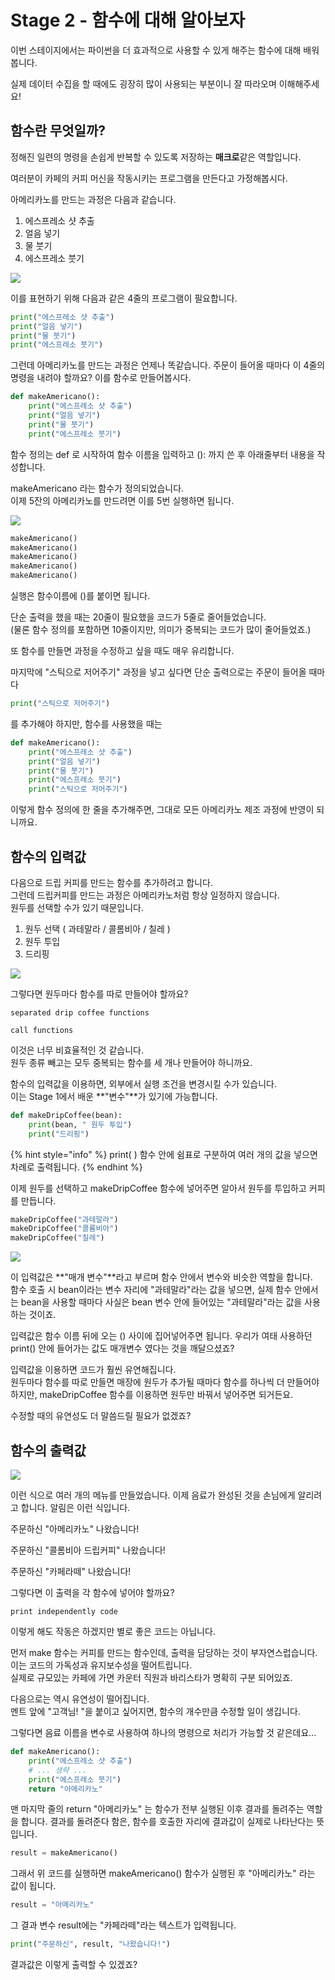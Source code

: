 # Stage 2 - 함수에 대해 알아보자

이번 스테이지에서는 파이썬을 더 효과적으로 사용할 수 있게 해주는 함수에 대해 배워봅니다.

실제 데이터 수집을 할 때에도 굉장히 많이 사용되는 부분이니 잘 따라오며 이해해주세요!

## 함수란 무엇일까?

정해진 일련의 명령을 손쉽게 반복할 수 있도록 저장하는 **매크로**같은 역할입니다.

여러분이 카페의 커피 머신을 작동시키는 프로그램을 만든다고 가정해봅시다.

아메리카노를 만드는 과정은 다음과 같습니다.

1. 에스프레소 샷 추출
2. 얼음 넣기
3. 물 붓기
4. 에스프레소 붓기

![](../.gitbook/assets/image%20%2839%29.png)

이를 표현하기 위해 다음과 같은 4줄의 프로그램이 필요합니다.

```python
print("에스프레소 샷 추출")
print("얼음 넣기")
print("물 붓기")
print("에스프레소 붓기")
```

그런데 아메리카노를 만드는 과정은 언제나 똑같습니다. 주문이 들어올 때마다 이 4줄의 명령을 내려야 할까요? 이를 함수로 만들어봅시다.

```python
def makeAmericano():
    print("에스프레소 샷 추출")
    print("얼음 넣기")
    print("물 붓기")
    print("에스프레소 붓기")
```

함수 정의는 def 로 시작하여 함수 이름을 입력하고 \(\): 까지 쓴 후 아래줄부터 내용을 작성합니다.

makeAmericano 라는 함수가 정의되었습니다.  
이제 5잔의 아메리카노를 만드려면 이를 5번 실행하면 됩니다.

![](../.gitbook/assets/image%20%289%29.png)

```python
makeAmericano()
makeAmericano()
makeAmericano()
makeAmericano()
makeAmericano()
```

실행은 함수이름에 \(\)를 붙이면 됩니다.

단순 출력을 했을 때는 20줄이 필요했을 코드가 5줄로 줄어들었습니다.  
\(물론 함수 정의를 포함하면 10줄이지만, 의미가 중복되는 코드가 많이 줄어들었죠.\)

또 함수를 만들면 과정을 수정하고 싶을 때도 매우 유리합니다.

마지막에 "스틱으로 저어주기" 과정을 넣고 싶다면 단순 출력으로는 주문이 들어올 때마다

```python
print("스틱으로 저어주기")
```

를 추가해야 하지만, 함수를 사용했을 때는

```python
def makeAmericano():
    print("에스프레소 샷 추출")
    print("얼음 넣기")
    print("물 붓기")
    print("에스프레소 붓기")
    print("스틱으로 저어주기")
```

이렇게 함수 정의에 한 줄을 추가해주면, 그대로 모든 아메리카노 제조 과정에 반영이 되니까요.



## 함수의 입력값

다음으로 드립 커피를 만드는 함수를 추가하려고 합니다.  
그런데 드립커피를 만드는 과정은 아메리카노처럼 항상 일정하지 않습니다.  
원두를 선택할 수가 있기 때문입니다.

1. 원두 선택 \( 과테말라 / 콜롬비아 / 칠레 \)
2. 원두 투입
3. 드리핑

![](../.gitbook/assets/image%20%286%29.png)

그렇다면 원두마다 함수를 따로 만들어야 할까요? 

```text
separated drip coffee functions

call functions
```

이것은 너무 비효율적인 것 같습니다.  
원두 종류 빼고는 모두 중복되는 함수를 세 개나 만들어야 하니까요.

함수의 입력값을 이용하면, 외부에서 실행 조건을 변경시킬 수가 있습니다.  
이는 Stage 1에서 배운 **"변수"**가 있기에 가능합니다.

```python
def makeDripCoffee(bean):
    print(bean, " 원두 투입")
    print("드리핑")
```

{% hint style="info" %}
print\( \) 함수 안에 쉼표로 구분하여 여러 개의 값을 넣으면 차례로 출력됩니다.
{% endhint %}

이제 원두를 선택하고 makeDripCoffee 함수에 넣어주면 알아서 원두를 투입하고 커피를 만듭니다.

```python
makeDripCoffee("과테말라")
makeDripCoffee("콜롬비아")
makeDripCoffee("칠레")
```

![](../.gitbook/assets/image%20%284%29.png)

이 입력값은 **"매개 변수"**라고 부르며 함수 안에서 변수와 비슷한 역할을 합니다.  
함수 호출 시 bean이라는 변수 자리에 "과테말라"라는 값을 넣으면, 실제 함수 안에서는 bean을 사용할 때마다 사실은 bean 변수 안에 들어있는 "과테말라"라는 값을 사용하는 것이죠.

입력값은 함수 이름 뒤에 오는 \(\) 사이에 집어넣어주면 됩니다. 우리가 여태 사용하던 print\(\) 안에 들어가는 값도 매개변수 였다는 것을 깨달으셨죠?

입력값을 이용하면 코드가 훨씬 유연해집니다.  
원두마다 함수를 따로 만들면 매장에 원두가 추가될 때마다 함수를 하나씩 더 만들어야 하지만, makeDripCoffee 함수를 이용하면 원두만 바꿔서 넣어주면 되거든요.

수정할 때의 유연성도 더 말씀드릴 필요가 없겠죠?



## 함수의 출력값

![](../.gitbook/assets/image%20%288%29.png)

이런 식으로 여러 개의 메뉴를 만들었습니다. 이제 음료가 완성된 것을 손님에게 알리려고 합니다. 알림은 이런 식입니다.

주문하신 "아메리카노" 나왔습니다!

주문하신 "콜롬비아 드립커피" 나왔습니다!

주문하신 "카페라떼" 나왔습니다!

그렇다면 이 출력을 각 함수에 넣어야 할까요?

```text
print independently code
```

이렇게 해도 작동은 하겠지만 별로 좋은 코드는 아닙니다.

먼저 make 함수는 커피를 만드는 함수인데, 출력을 담당하는 것이 부자연스럽습니다.   
이는 코드의 가독성과 유지보수성을 떨어트립니다.   
실제로 규모있는 카페에 가면 카운터 직원과 바리스타가 명확히 구분 되어있죠. 

다음으로는 역시 유연성이 떨어집니다.   
멘트 앞에 "고객님! "을 붙이고 싶어지면, 함수의 개수만큼 수정할 일이 생깁니다.

그렇다면 음료 이름을 변수로 사용하여 하나의 명령으로 처리가 가능할 것 같은데요...

```python
def makeAmericano():
    print("에스프레소 샷 추출")
    # ... 생략 ...
    print("에스프레소 붓기")
    return "아메리카노"
```

맨 마지막 줄의 return "아메리카노" 는 함수가 전부 실행된 이후 결과를 돌려주는 역할을 합니다. 결과를 돌려준다 함은, 함수를 호출한 자리에 결과값이 실제로 나타난다는 뜻입니다.

```python
result = makeAmericano()
```

그래서 위 코드를 실행하면 makeAmericano\(\) 함수가 실행된 후 "아메리카노" 라는 값이 됩니다.

```python
result = "아메리카노"
```

그 결과 변수 result에는 "카페라떼"라는 텍스트가 입력됩니다.

```python
print("주문하신", result, "나왔습니다!")
```

결과값은 이렇게 출력할 수 있겠죠?

